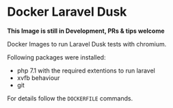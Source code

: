 Docker Laravel Dusk
============

**This Image is still in Development, PRs & tips welcome**

Docker Images to run Laravel Dusk tests with chromium.

Following packages were installed:
- php 7.1 with the required extentions to run laravel
- xvfb behaviour
- git

For details follow the `DOCKERFILE` commands.
